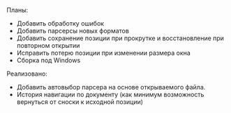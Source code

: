 Планы:

* Добавить обработку ошибок
* Добавить парсерсы новых форматов
* Добавить сохранение позиции при прокрутке и восстановление при повторном открытии
* Исправить потерю позиции при изменении размера окна
* Сборка под Windows

Реализовано:
* Добавить автовыбор парсера на основе открываемого файла.
* История навигации по документу (как минимум возможность вернуться от сноски к исходной позиции)
